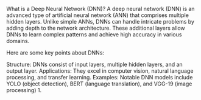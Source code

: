 What is a Deep Neural Network (DNN)?
A deep neural network (DNN) is an advanced type of artificial neural network (ANN) that comprises multiple hidden layers. Unlike simple ANNs, DNNs can handle intricate problems by adding depth to the network architecture. These additional layers allow DNNs to learn complex patterns and achieve high accuracy in various domains.

Here are some key points about DNNs:

Structure: DNNs consist of input layers, multiple hidden layers, and an output layer.
Applications: They excel in computer vision, natural language processing, and transfer learning.
Examples: Notable DNN models include YOLO (object detection), BERT (language translation), and VGG-19 (image processing) 1.
